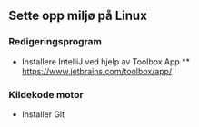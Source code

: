 ## Sette opp miljø på Linux

### Redigeringsprogram

* Installere IntelliJ ved hjelp av Toolbox App
** https://www.jetbrains.com/toolbox/app/

### Kildekode motor
* Installer Git
